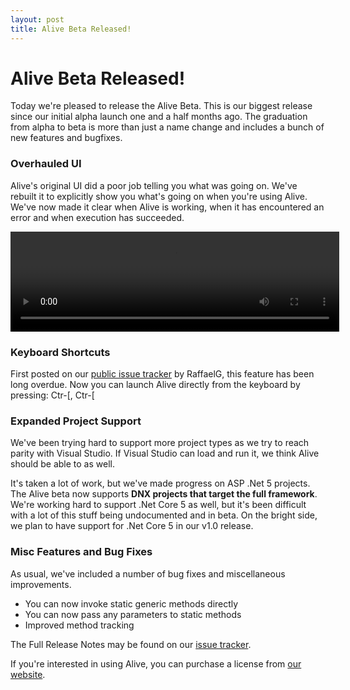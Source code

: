 ```yaml
---
layout: post
title: Alive Beta Released!
---
```


# Alive Beta Released!

Today we're pleased to release the Alive Beta. This is our biggest release since our initial alpha launch one and a half months ago. The graduation from alpha to beta is more than just a name change and includes a bunch of new features and bugfixes.

### Overhauled UI
Alive's original UI did a poor job telling you what was going on. We've rebuilt it to explicitly show you what's going on when you're using Alive. We've now made it clear when Alive is working, when it has encountered an error and when execution has succeeded.

<video width="526" height="160" autoplay loop>
  <source src="https://zippy.gfycat.com/CheapPiercingBarracuda.webm" type="video/webm">  
</video>

### Keyboard Shortcuts

First posted on our [public issue tracker](https://github.com/CodeConnect/AliveFeedback/issues/17) by RaffaelG, this feature has been long overdue. Now you can launch Alive directly from the keyboard by pressing: Ctr-[, Ctr-[

### Expanded Project Support

We've been trying hard to support more project types as we try to reach parity with Visual Studio. If Visual Studio can load and run it, we think Alive should be able to as well.

It's taken a lot of work, but we've made progress on ASP .Net 5 projects. The Alive beta now supports **DNX projects that target the full framework**. We're working hard to support .Net Core 5 as well, but it's been difficult with a lot of this stuff being undocumented and in beta. On the bright side, we plan to have support for .Net Core 5 in our v1.0 release.

### Misc Features and Bug Fixes

As usual, we've included a number of bug fixes and miscellaneous improvements.

* You can now invoke static generic methods directly
* You can now pass any parameters to static methods
* Improved method tracking

The Full Release Notes may be found on our [issue tracker](https://github.com/CodeConnect/AliveFeedback/wiki/Changelog-0.5).

If you're interested in using Alive, you can purchase a license from [our website](http://comealive.io).



